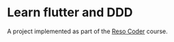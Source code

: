 # Learn flutter and DDD

A project implemented as part of the [Reso Coder](https://www.youtube.com/channel/UCSIvrn68cUk8CS8MbtBmBkA) course.
